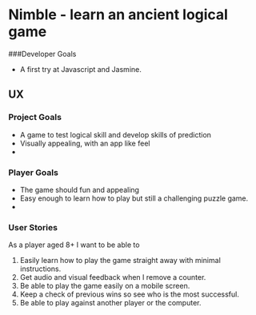 # Nimble - learn an ancient logical game

###Developer Goals
* A first try at Javascript and Jasmine.

## UX
### Project Goals
* A game to test logical skill and develop skills of prediction
* Visually appealing, with an app like feel
* 

### Player Goals
* The game should fun and appealing
* Easy enough to learn how to play but still a challenging puzzle game.
* 
### User Stories
As a player aged 8+ I want to be able to
1. Easily learn how to play the game straight away with minimal instructions.
2. Get audio and visual feedback when I remove a counter.
3. Be able to play the game easily on a mobile screen.
4. Keep a check of previous wins so see who is the most successful.
5. Be able to play against another player or the computer.
